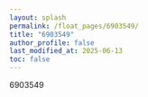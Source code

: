 ```yaml
---
layout: splash
permalink: /float_pages/6903549/
title: "6903549"
author_profile: false
last_modified_at: 2025-06-13
toc: false
---
```

 
6903549
